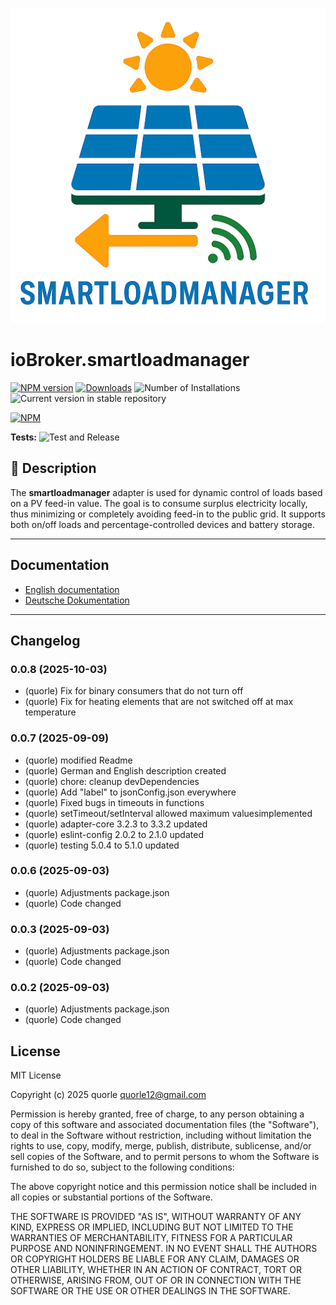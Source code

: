 ![Logo](admin/smartloadmanager.png)

# ioBroker.smartloadmanager

[![NPM version](https://img.shields.io/npm/v/iobroker.smartloadmanager.svg)](https://www.npmjs.com/package/iobroker.smartloadmanager)
[![Downloads](https://img.shields.io/npm/dm/iobroker.smartloadmanager.svg)](https://www.npmjs.com/package/iobroker.smartloadmanager)
![Number of Installations](https://iobroker.live/badges/smartloadmanager-installed.svg)
![Current version in stable repository](https://iobroker.live/badges/smartloadmanager-stable.svg)

[![NPM](https://nodei.co/npm/iobroker.smartloadmanager.png?downloads=true)](https://nodei.co/npm/iobroker.smartloadmanager/)

**Tests:** ![Test and Release](https://github.com/quorle/ioBroker.smartloadmanager/workflows/Test%20and%20Release/badge.svg)

## 🔧 Description

The **smartloadmanager** adapter is used for dynamic control of loads based on a PV feed-in value. The goal is to consume surplus electricity locally, thus minimizing or completely avoiding feed-in to the public grid. It supports both on/off loads and percentage-controlled devices and battery storage.

---

## Documentation

- [English documentation](./docs/en/README.md)
- [Deutsche Dokumentation](./docs/de/README.md)

---

## Changelog

<!--
	Placeholder for the next version (at the beginning of the line):
	### **WORK IN PROGRESS**
-->
### 0.0.8 (2025-10-03)

- (quorle) Fix for binary consumers that do not turn off
- (quorle) Fix for heating elements that are not switched off at max temperature

### 0.0.7 (2025-09-09)

- (quorle) modified Readme
- (quorle) German and English description created
- (quorle) chore: cleanup devDependencies
- (quorle) Add "label" to jsonConfig.json everywhere
- (quorle) Fixed bugs in timeouts in functions
- (quorle) setTimeout/setInterval allowed maximum values ​​implemented
- (quorle) adapter-core 3.2.3 to 3.3.2 updated
- (quorle) eslint-config 2.0.2 to 2.1.0 updated
- (quorle) testing 5.0.4 to 5.1.0 updated

### 0.0.6 (2025-09-03)

- (quorle) Adjustments package.json
- (quorle) Code changed

### 0.0.3 (2025-09-03)

- (quorle) Adjustments package.json
- (quorle) Code changed

### 0.0.2 (2025-09-03)

- (quorle) Adjustments package.json
- (quorle) Code changed

## License

MIT License

Copyright (c) 2025 quorle <quorle12@gmail.com>

Permission is hereby granted, free of charge, to any person obtaining a copy
of this software and associated documentation files (the "Software"), to deal
in the Software without restriction, including without limitation the rights
to use, copy, modify, merge, publish, distribute, sublicense, and/or sell
copies of the Software, and to permit persons to whom the Software is
furnished to do so, subject to the following conditions:

The above copyright notice and this permission notice shall be included in all
copies or substantial portions of the Software.

THE SOFTWARE IS PROVIDED "AS IS", WITHOUT WARRANTY OF ANY KIND, EXPRESS OR
IMPLIED, INCLUDING BUT NOT LIMITED TO THE WARRANTIES OF MERCHANTABILITY,
FITNESS FOR A PARTICULAR PURPOSE AND NONINFRINGEMENT. IN NO EVENT SHALL THE
AUTHORS OR COPYRIGHT HOLDERS BE LIABLE FOR ANY CLAIM, DAMAGES OR OTHER
LIABILITY, WHETHER IN AN ACTION OF CONTRACT, TORT OR OTHERWISE, ARISING FROM,
OUT OF OR IN CONNECTION WITH THE SOFTWARE OR THE USE OR OTHER DEALINGS IN THE
SOFTWARE.
